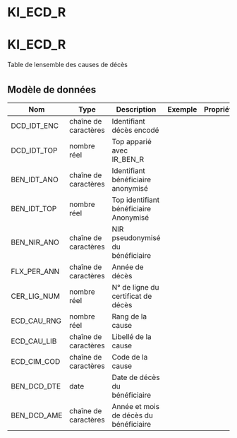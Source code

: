 # KI_ECD_R

<!-- ATTENTION : Ne pas supprimer ou modifier la ligne ci-dessous -->
# KI_ECD_R

Table de lensemble des causes de décès


## Modèle de données

|Nom|Type|Description|Exemple|Propriétés|
|-|-|-|-|-|
|DCD_IDT_ENC|chaîne de caractères|Identifiant décès encodé|||
|DCD_IDT_TOP|nombre réel|Top apparié avec IR_BEN_R|||
|BEN_IDT_ANO|chaîne de caractères|Identifiant bénéficiaire anonymisé|||
|BEN_IDT_TOP|nombre réel|Top identifiant bénéficiaire Anonymisé|||
|BEN_NIR_ANO|chaîne de caractères|NIR pseudonymisé du bénéficiaire|||
|FLX_PER_ANN|chaîne de caractères|Année de décès|||
|CER_LIG_NUM|nombre réel|N° de ligne du certificat de décès|||
|ECD_CAU_RNG|nombre réel|Rang de la cause|||
|ECD_CAU_LIB|chaîne de caractères|Libellé de la cause|||
|ECD_CIM_COD|chaîne de caractères|Code de la cause|||
|BEN_DCD_DTE|date|Date de décès du bénéficiaire|||
|BEN_DCD_AME|chaîne de caractères|Année et mois de décès du bénéficiaire|||

<!-- ATTENTION : Ne pas supprimer ou modifier la ligne ci-dessus -->
